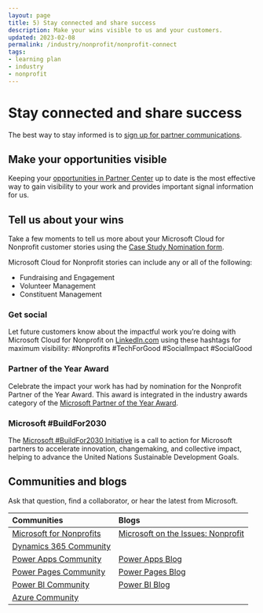 ```yaml
---
layout: page
title: 5) Stay connected and share success
description: Make your wins visible to us and your customers.
updated: 2023-02-08
permalink: /industry/nonprofit/nonprofit-connect
tags:
- learning plan
- industry
- nonprofit
---
```


# Stay connected and share success
The best way to stay informed is to [sign up for partner communications](https://nonprofits.tsi.microsoft.com/EN-US/Microsoft-Cloud-for-Nonprofit-Sign-to-stay-Informed/).

## Make your opportunities visible
Keeping your [opportunities in Partner Center](https://learn.microsoft.com/en-us/partner-center/manage-co-sell-opportunities) up to date is the most effective way to gain visibility to your work and provides important signal information for us.

## Tell us about your wins
Take a few moments to tell us more about your Microsoft Cloud for Nonprofit customer stories using the [Case Study Nomination form](https://forms.office.com/r/77NnUEB8sa).

Microsoft Cloud for Nonprofit stories can include any or all of the following:
 - Fundraising and Engagement
 - Volunteer Management
 - Constituent Management

### Get social
Let future customers know about the impactful work you’re doing with Microsoft Cloud for Nonprofit on [LinkedIn.com](https://www.linkedin.com/) using these hashtags for maximum visibility: #Nonprofits #TechForGood #SocialImpact #SocialGood

### Partner of the Year Award
Celebrate the impact your work has had by nomination for the Nonprofit Partner of the Year Award. This award is integrated in the industry awards category of the [Microsoft Partner of the Year Award](https://partner.microsoft.com/en-us/inspire/awards).

### Microsoft #BuildFor2030
The [Microsoft #BuildFor2030 Initiative](https://partner.microsoft.com/en-US/solutions/buildfor2030) is a call to action for Microsoft partners to accelerate innovation, changemaking, and collective impact, helping to advance the United Nations Sustainable Development Goals.

## Communities and blogs
Ask that question, find a collaborator, or hear the latest from Microsoft.

Communities | Blogs
:---|:---
[Microsoft for Nonprofits](https://techcommunity.microsoft.com/t5/microsoft-for-nonprofits/ct-p/MicrosoftforNonprofits) | [Microsoft on the Issues: Nonprofit](https://blogs.microsoft.com/on-the-issues?s=nonprofit)
[Dynamics 365 Community](https://community.dynamics.com/) | 
[Power Apps Community](https://powerusers.microsoft.com/t5/Power-Apps-Community/ct-p/PowerApps1) | [Power Apps Blog](https://powerapps.microsoft.com/en-us/blog/)
[Power Pages Community](https://powerusers.microsoft.com/t5/Microsoft-Power-Pages-Community/ct-p/MPPCommunity) | [Power Pages Blog](https://powerpages.microsoft.com/en-us/blog/)
[Power BI Community](https://community.powerbi.com/) | [Power BI Blog](https://powerbi.microsoft.com/en-us/blog/)
[Azure Community](https://techcommunity.microsoft.com/t5/azure/ct-p/Azure) | 
